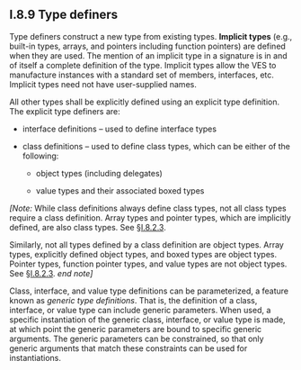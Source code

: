 ## I.8.9 Type definers

Type definers construct a new type from existing types. **Implicit types** (e.g., built-in types, arrays, and pointers including function pointers) are defined when they are used. The mention of an implicit type in a signature is in and of itself a complete definition of the type. Implicit types allow the VES to manufacture instances with a standard set of members, interfaces, etc. Implicit types need not have user-supplied names.

All other types shall be explicitly defined using an explicit type definition. The explicit type definers are:

 * interface definitions &ndash; used to define interface types

 * class definitions &ndash; used to define class types, which can be either of the following:

     * object types (including delegates)

     * value types and their associated boxed types

_[Note:_ While class definitions always define class types, not all class types require a class definition.  Array types and pointer types, which are implicitly defined, are also class types. See §[I.8.2.3](#todo-missing-hyperlink).

Similarly, not all types defined by a class definition are object types. Array types, explicitly defined object types, and boxed types are object types. Pointer types, function pointer types, and value types are not object types. See §[I.8.2.3](#todo-missing-hyperlink). _end note]_

Class, interface, and value type definitions can be parameterized, a feature known as *generic type definitions*. That is, the definition of a class, interface, or value type can include generic parameters. When used, a specific instantiation of the generic class, interface, or value type is made, at which point the generic parameters are bound to specific generic arguments. The generic parameters can be constrained, so that only generic arguments that match these constraints can be used for instantiations.
